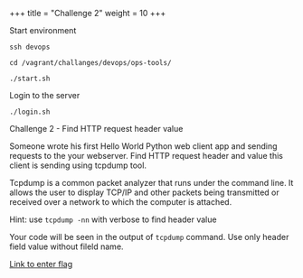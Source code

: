 +++
title = "Challenge 2"
weight = 10
+++


Start environment

```
ssh devops
```


```
cd /vagrant/challanges/devops/ops-tools/
```

```
./start.sh
```

Login to the server

```
./login.sh
```

Challenge 2 - Find HTTP request header value

Someone wrote his first Hello World Python web client app and sending requests to the your webserver.
Find HTTP request header and value this client is sending using tcpdump tool.

Tcpdump is a common packet analyzer that runs under the command line. It allows the user to display TCP/IP and other packets being transmitted or received over a network to which the computer is attached. 


Hint: use `tcpdump -nn` with verbose to find header value

Your code will be seen in the output of `tcpdump` command. Use only header field value without fileld name.


<a href="https://ctf.ts2019.adobe.com/challenges#OpsToolKit2" target="_blank">Link to enter flag </a> 